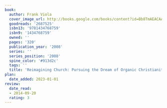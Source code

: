 ```yaml
---
book:
  author: Frank Viola
  cover_image_url: http://books.google.com/books/content?id=Bb8TmAEACAAJ&printsec=frontcover&img=1&zoom=1&source=gbs_api
  goodreads: '2687525'
  isbn13: '9781434768759'
  isbn9: '1434768759'
  owned: ''
  pages: '320'
  publication_year: '2008'
  series: ''
  series_position: '2008'
  spine_color: '#913d2c'
  tags: ''
  title: 'Reimagining Church: Pursuing the Dream of Organic Christianity'
plan:
  date_added: 2023-01-01
review:
  date_read:
  - 2014-09-20
  rating: 3
---
```

